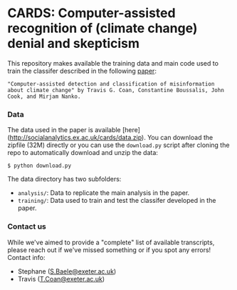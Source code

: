 # CARDS: Computer-assisted recognition of (climate change) denial and skepticism

This repository makes available the training data and main code used to train the classifer described in the following [paper](https://osf.io/preprints/socarxiv/crxfm/):

    "Computer-assisted detection and classification of misinformation about climate change" by Travis G. Coan, Constantine Boussalis, John Cook, and Mirjam Nanko.

### Data

The data used in the paper is available [here] (http://socialanalytics.ex.ac.uk/cards/data.zip). You can download the zipfile (32M) directly or you can use the `download.py` script after cloning the repo to automatically download and unzip the data:

`$ python download.py`

The data directory has two subfolders:

* `analysis/`: Data to replicate the main analysis in the paper.
* `training/`:  Data used to train and test the classifer developed in the paper.



### Contact us

While we've aimed to provide a "complete" list of available transcripts, please reach out if we've missed something or if you spot any errors! Contact info:

* Stephane (S.Baele@exeter.ac.uk)
* Travis (T.Coan@exeter.ac.uk)

